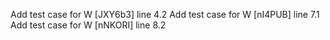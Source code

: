 Add test case for W [JXY6b3] line 4.2
Add test case for W [nI4PUB] line 7.1
Add test case for W [nNKORI] line 8.2
